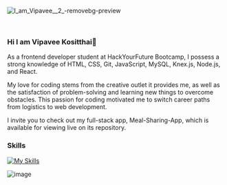 
![I_am_Vipavee__2_-removebg-preview](https://github.com/Kositthai/Kositthai/assets/94117213/d06719cf-8fa9-4278-9b8e-fdc83b9f8627)

<br>

### Hi I am Vipavee Kositthai👋

As a frontend developer student at HackYourFuture Bootcamp, I possess a strong knowledge of HTML, CSS, Git, JavaScript, MySQL, Knex.js, Node.js, and React. 

My love for coding stems from the creative outlet it provides me, as well as the satisfaction of problem-solving and learning new things to overcome obstacles. This passion for coding motivated me to switch career paths from logistics to web development.

I invite you to check out my full-stack app, Meal-Sharing-App, which is available for viewing live on its repository.

### Skills 
[![My Skills](https://skillicons.dev/icons?i=react,typescript,js,css,bootstrap,html,nodejs,mysql,postman,git)](https://skillicons.dev)

![image](https://www.codewars.com/users/Kositthai/badges/large)
